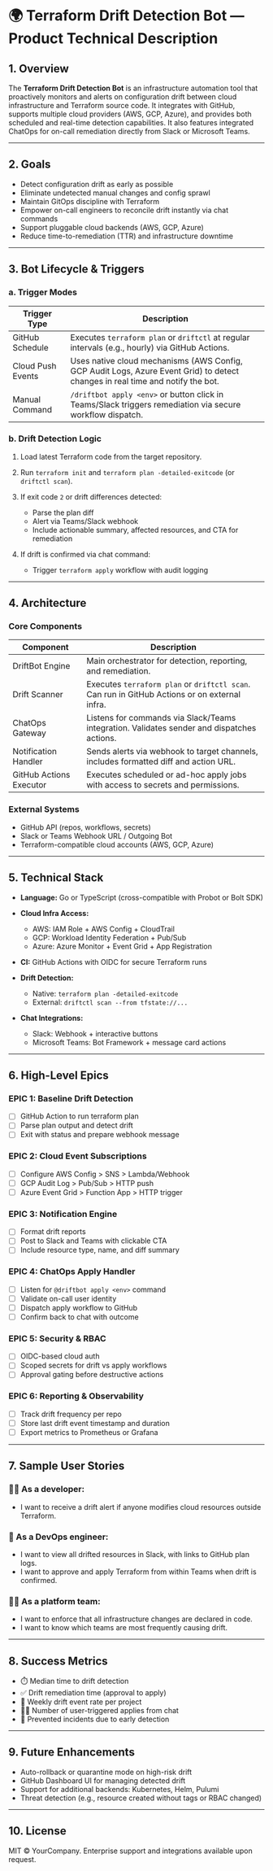 # 🌍 Terraform Drift Detection Bot — Product Technical Description

## 1. Overview

The **Terraform Drift Detection Bot** is an infrastructure automation tool that proactively monitors and alerts on configuration drift between cloud infrastructure and Terraform source code. It integrates with GitHub, supports multiple cloud providers (AWS, GCP, Azure), and provides both scheduled and real-time detection capabilities. It also features integrated ChatOps for on-call remediation directly from Slack or Microsoft Teams.

---

## 2. Goals

* Detect configuration drift as early as possible
* Eliminate undetected manual changes and config sprawl
* Maintain GitOps discipline with Terraform
* Empower on-call engineers to reconcile drift instantly via chat commands
* Support pluggable cloud backends (AWS, GCP, Azure)
* Reduce time-to-remediation (TTR) and infrastructure downtime

---

## 3. Bot Lifecycle & Triggers

### a. Trigger Modes

| Trigger Type      | Description                                                                                                                    |
| ----------------- | ------------------------------------------------------------------------------------------------------------------------------ |
| GitHub Schedule   | Executes `terraform plan` or `driftctl` at regular intervals (e.g., hourly) via GitHub Actions.                                |
| Cloud Push Events | Uses native cloud mechanisms (AWS Config, GCP Audit Logs, Azure Event Grid) to detect changes in real time and notify the bot. |
| Manual Command    | `/driftbot apply <env>` or button click in Teams/Slack triggers remediation via secure workflow dispatch.                      |

### b. Drift Detection Logic

1. Load latest Terraform code from the target repository.
2. Run `terraform init` and `terraform plan -detailed-exitcode` (or `driftctl scan`).
3. If exit code `2` or drift differences detected:

   * Parse the plan diff
   * Alert via Teams/Slack webhook
   * Include actionable summary, affected resources, and CTA for remediation
4. If drift is confirmed via chat command:

   * Trigger `terraform apply` workflow with audit logging

---

## 4. Architecture

### Core Components

| Component               | Description                                                                                   |
| ----------------------- | --------------------------------------------------------------------------------------------- |
| DriftBot Engine         | Main orchestrator for detection, reporting, and remediation.                                  |
| Drift Scanner           | Executes `terraform plan` or `driftctl scan`. Can run in GitHub Actions or on external infra. |
| ChatOps Gateway         | Listens for commands via Slack/Teams integration. Validates sender and dispatches actions.    |
| Notification Handler    | Sends alerts via webhook to target channels, includes formatted diff and action URL.          |
| GitHub Actions Executor | Executes scheduled or ad-hoc apply jobs with access to secrets and permissions.               |

### External Systems

* GitHub API (repos, workflows, secrets)
* Slack or Teams Webhook URL / Outgoing Bot
* Terraform-compatible cloud accounts (AWS, GCP, Azure)

---

## 5. Technical Stack

* **Language:** Go or TypeScript (cross-compatible with Probot or Bolt SDK)
* **Cloud Infra Access:**

  * AWS: IAM Role + AWS Config + CloudTrail
  * GCP: Workload Identity Federation + Pub/Sub
  * Azure: Azure Monitor + Event Grid + App Registration
* **CI:** GitHub Actions with OIDC for secure Terraform runs
* **Drift Detection:**

  * Native: `terraform plan -detailed-exitcode`
  * External: `driftctl scan --from tfstate://...`
* **Chat Integrations:**

  * Slack: Webhook + interactive buttons
  * Microsoft Teams: Bot Framework + message card actions

---

## 6. High-Level Epics

### EPIC 1: Baseline Drift Detection

* [ ] GitHub Action to run terraform plan
* [ ] Parse plan output and detect drift
* [ ] Exit with status and prepare webhook message

### EPIC 2: Cloud Event Subscriptions

* [ ] Configure AWS Config > SNS > Lambda/Webhook
* [ ] GCP Audit Log > Pub/Sub > HTTP push
* [ ] Azure Event Grid > Function App > HTTP trigger

### EPIC 3: Notification Engine

* [ ] Format drift reports
* [ ] Post to Slack and Teams with clickable CTA
* [ ] Include resource type, name, and diff summary

### EPIC 4: ChatOps Apply Handler

* [ ] Listen for `@driftbot apply <env>` command
* [ ] Validate on-call user identity
* [ ] Dispatch apply workflow to GitHub
* [ ] Confirm back to chat with outcome

### EPIC 5: Security & RBAC

* [ ] OIDC-based cloud auth
* [ ] Scoped secrets for drift vs apply workflows
* [ ] Approval gating before destructive actions

### EPIC 6: Reporting & Observability

* [ ] Track drift frequency per repo
* [ ] Store last drift event timestamp and duration
* [ ] Export metrics to Prometheus or Grafana

---

## 7. Sample User Stories

### 🧑‍💻 As a developer:

* I want to receive a drift alert if anyone modifies cloud resources outside Terraform.

### 👷 As a DevOps engineer:

* I want to view all drifted resources in Slack, with links to GitHub plan logs.
* I want to approve and apply Terraform from within Teams when drift is confirmed.

### 🧑‍🏫 As a platform team:

* I want to enforce that all infrastructure changes are declared in code.
* I want to know which teams are most frequently causing drift.

---

## 8. Success Metrics

* ⏱️ Median time to drift detection
* ✅ Drift remediation time (approval to apply)
* 🔁 Weekly drift event rate per project
* 🧑‍🔧 Number of user-triggered applies from chat
* 🛑 Prevented incidents due to early detection

---

## 9. Future Enhancements

* Auto-rollback or quarantine mode on high-risk drift
* GitHub Dashboard UI for managing detected drift
* Support for additional backends: Kubernetes, Helm, Pulumi
* Threat detection (e.g., resource created without tags or RBAC changed)

---

## 10. License

MIT © YourCompany. Enterprise support and integrations available upon request.

